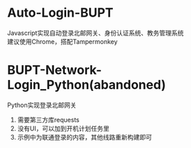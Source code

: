 # Auto-Login-BUPT
Javascript实现自动登录北邮网关、身份认证系统、教务管理系统  
建议使用Chrome，搭配Tampermonkey  

# BUPT-Network-Login_Python(abandoned)
Python实现登录北邮网关  
1. 需要第三方库requests  
2. 没有UI，可以加到开机计划任务里  
3. 示例中为联通登录的内容，其他线路重新构建即可  
